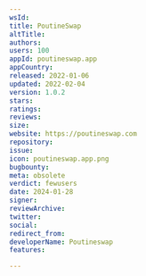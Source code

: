 ```yaml
---
wsId: 
title: PoutineSwap
altTitle: 
authors: 
users: 100
appId: poutineswap.app
appCountry: 
released: 2022-01-06
updated: 2022-02-04
version: 1.0.2
stars: 
ratings: 
reviews: 
size: 
website: https://poutineswap.com
repository: 
issue: 
icon: poutineswap.app.png
bugbounty: 
meta: obsolete
verdict: fewusers
date: 2024-01-28
signer: 
reviewArchive: 
twitter: 
social: 
redirect_from: 
developerName: Poutineswap
features: 

---
```



